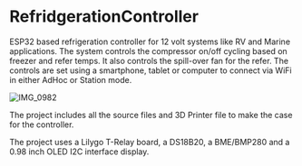 # RefridgerationController
ESP32 based refrigeration controller for 12 volt systems like RV and Marine applications. The system controls the compressor on/off cycling based on freezer and refer temps.  It also controls the spill-over fan for the refer.  The controls are set using a smartphone, tablet or computer to connect via WiFi in either AdHoc or Station mode.

![IMG_0982](https://user-images.githubusercontent.com/46327777/170329885-1777a7ae-7942-4245-a74a-9a9bf6cd4f75.JPEG)

The project includes all the source files and 3D Printer file to make the case for the controller.

The project uses a Lilygo T-Relay board, a DS18B20, a BME/BMP280 and a 0.98 inch OLED I2C interface display.
